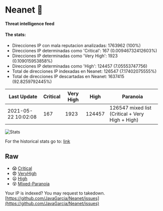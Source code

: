 # Neanet :hocho:
#### Threat intelligence feed
#### The stats:

- Direcciones IP con mala reputacion analizadas: 1763962 (100%)
- Direcciones IP determinadas como 'Critical':  167 (0.00946732412603%)
- Direcciones IP determinadas como 'Very High':  1923 (0.109015953858%)
- Direcciones IP determinadas como 'High':  124457 (7.05553747756)
- Total de direcciones IP indexadas en Neanet:  126547 (7.17402075555%)
- Total de direcciones IP descartadas en Neanet:  1637415 (92.8259792445%)

| Last Update | Critical | Very High | High | Paranoia |
| --- | --- | --- | --- | --- |
| 2021-05-22 10:02:08 | 167 | 1923 | 124457 | 126547 mixed list (Critical + Very High + High)|

![Stats](https://docs.google.com/spreadsheets/d/e/2PACX-1vSnaNMIXVabIpDJjufMlzH7poXnshF3mgd8Is1g9ytUEzVsP5my4Trn8f-xkoLLQ38xpL3HtmUexLo6/pubchart?oid=501124687&format=image)

For the historical stats go to: [link](/stats.csv)
## Raw
- :scream: [Critical](https://raw.githubusercontent.com/JavaGarcia/Neanet/master/blacklists/neanet_critical.txt)
- :fearful: [VeryHigh](https://raw.githubusercontent.com/JavaGarcia/Neanet/master/blacklists/neanet_veryHigh.txtt)
- :frowning: [High](https://raw.githubusercontent.com/JavaGarcia/Neanet/master/blacklists/neanet_high.txt)
- :dizzy_face: [Mixed-Paranoia](https://raw.githubusercontent.com/JavaGarcia/Neanet/master/blacklists/neanet_all.txt)


Your IP is indexed? You may request to takedown. [https://github.com/JavaGarcia/Neanet/issues](https://github.com/JavaGarcia/Neanet/issues)













































































































































































































































































































































































































































































































































































































































































































































































































































































































































































































































































































































































































































































































































































































































































































































































































































































































































































































































































































































































































































































































































































































































































































































































































































































































































































































































































































































































































































































































































































































































































































































































































































































































































































































































































































































































































































































































































































































































































































































































































































































































































































































































































































































































































































































































































































































































































































































































































































































































































































































































































































































































































































































































































































































































































































































































































































































































































































































































































































































































































































































































































































































































































































































































































































































































































































































































































































































